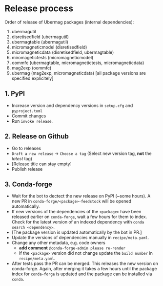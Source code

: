 # Release process

Order of release of Ubermag packages (internal dependencies):

1. ubermagutil
2. disretisedfield (ubermagutil)
3. ubermagtable (ubermagutil)
4. micromagneticmodel (disretisedfield)
5. micromagneticdata (disretisedfield, ubermagtable)
6. miromagetictests (micromagneticmodel)
7. oommfc (ubermagtable, micromagnetictests, micromagneticdata)
8. mag2exp (oommfc)
9. ubermag (mag2exp, micromagneticdata) [all package versions are specified explicitely]

## 1. PyPI

- Increase version and dependency versions in `setup.cfg` and `pyproject.toml`
- Commit changes
- Run `invoke release`.

## 2. Release on Github

- Go to releases
- `Draft a new release` -> `Choose a tag` (Select new version tag, **not** the
  *latest* tag)
- [Release title can stay empty]
- Publish release

## 3. Conda-forge

- Wait for the bot to dectect the new release on PyPI (~some hours). A new PR in
  `conda-forge/<package>-feedstock` will be opened automatically.
- If new versions of the dependencies of the `<package>` have been released
  earlier on `conda-forge`, wait a few hours for them to index. Check for the
  latest version of an indexed dependency with `conda search <dependency>`.
- [The package version is updated automatically by the bot in PR.]
- Update the versions of dependencies manually in `recipe/meta.yaml`.
- Change any other metadata, e.g. code owners
  - **add comment** `@conda-forge-admin please re-render`
  - If the `<package>` version did not change update the `build number` in
    `recipe/meta.yaml`.
- After tests pass the PR can be merged. This releases the new version on
  conda-forge. Again, after merging it takes a few hours until the package index
  for `conda-forge` is updated and the package can be installed via `conda`.
